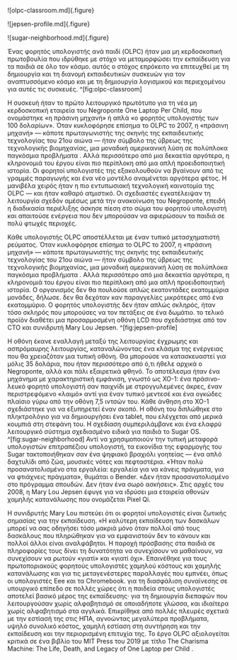 ![olpc-classroom.md]{.figure}

![jepsen-profile.md]{.figure}

![sugar-neighborhood.md]{.figure}

Ένας φορητός υπολογιστής ανά παιδί (OLPC) ήταν μια μη κερδοσκοπική πρωτοβουλία που ιδρύθηκε με στόχο να μεταμορφώσει την εκπαίδευση για τα παιδιά σε όλο τον κόσμο. αυτός ο στόχος επρόκειτο να επιτευχθεί με τη δημιουργία και τη διανομή εκπαιδευτικών συσκευών για τον αναπτυσσόμενο κόσμο και με τη δημιουργία λογισμικού και περιεχομένου για αυτές τις συσκευές. 
^[fig:olpc-classroom]

Η συσκευή ήταν το πρώτο λειτουργικό πρωτότυπο για τη νέα μη κερδοσκοπική εταιρεία του Negroponte One Laptop Per Child, που ονομάστηκε «η πράσινη μηχανή» ή απλά «ο φορητός υπολογιστής των 100 δολαρίων». Όταν κυκλοφόρησε επίσημα το OLPC το 2007, η «πράσινη μηχανή» — κάποτε πρωταγωνιστής της σκηνής της εκπαιδευτικής τεχνολογίας του 21ου αιώνα — ήταν σύμβολο της ύβρεως της τεχνολογικής βιομηχανίας, μια μοναδική αμερικανική λύση σε πολύπλοκα παγκόσμια προβλήματα . Αλλά περισσότερο από μια δεκαετία αργότερα, η κληρονομιά του έργου είναι πιο περίπλοκη από μια απλή προειδοποιητική ιστορία. Οι φορητοί υπολογιστές της εξακολουθούν να βγαίνουν από τις γραμμές παραγωγής και ένα νέο μοντέλο αναμένεται αργότερα φέτος. Η μανιβέλα χειρός ήταν η πιο εντυπωσιακή τεχνολογική καινοτομία της OLPC — και ήταν καθαρό ατμιστικό. Οι σχεδιαστές εγκατέλειψαν τη λειτουργία σχεδόν αμέσως μετά την ανακοίνωση του Negroponte, επειδή η διαδικασία περιέλιξης άσκησε πίεση στο σώμα του φορητού υπολογιστή και απαιτούσε ενέργεια που δεν μπορούσαν να αφιερώσουν τα παιδιά σε πολύ φτωχές περιοχές. 

Κάθε υπολογιστής OLPC αποστέλλεται με έναν τυπικό μετασχηματιστή ρεύματος. Όταν κυκλοφόρησε επίσημα το OLPC το 2007, η «πράσινη μηχανή» — κάποτε πρωταγωνιστής της σκηνής της εκπαιδευτικής τεχνολογίας του 21ου αιώνα — ήταν σύμβολο της ύβρεως της τεχνολογικής βιομηχανίας, μια μοναδική αμερικανική λύση σε πολύπλοκα παγκόσμια προβλήματα . Αλλά περισσότερο από μια δεκαετία αργότερα, η κληρονομιά του έργου είναι πιο περίπλοκη από μια απλή προειδοποιητική ιστορία. Ο οργανισμός δεν θα πουλούσε απλώς εκατοντάδες εκατομμύρια μονάδες, δήλωσε. δεν θα δεχόταν καν παραγγελίες μικρότερες από ένα εκατομμύριο. Ο φορητός υπολογιστής δεν ήταν απλώς σκληρός, ήταν τόσο σκληρός που μπορούσες να τον πετάξεις σε ένα δωμάτιο. το τελικό προϊόν διαθέτει μια προσαρμοσμένη οθόνη LCD που σχεδιάστηκε από τον CTO και συνιδρυτή Mary Lou Jepsen. ^[fig:jepsen-profile]

Η οθόνη έκανε εναλλαγή μεταξύ της λειτουργίας έγχρωμης και ασπρόμαυρης λειτουργίας, καταναλώνοντας ένα κλάσμα της ενέργειας που θα χρειαζόταν μια τυπική οθόνη. Θα μπορούσε να κατασκευαστεί για μόλις 35 δολάρια, που ήταν περισσότερο από ό,τι ήθελε αρχικά ο Negroponte, αλλά και πάλι εξαιρετικά φθηνό. Το αποτέλεσμα ήταν ένα μηχάνημα με χαρακτηριστική εμφάνιση, γνωστό ως XO-1: ένα πράσινο-λευκό φορητό υπολογιστή σαν παιχνίδι με στρογγυλεμένες άκρες, έναν περιστρεφόμενο «λαιμό» αντί για έναν τυπικό μεντεσέ και ένα ογκώδες πλαίσιο γύρω από την οθόνη 7,5 ιντσών του. Κάθε άνθηση στο XO-1 σχεδιάστηκε για να εξυπηρετεί έναν σκοπό. Η οθόνη του διπλώθηκε στο πληκτρολόγιο για να δημιουργήσει ένα tablet, που ελέγχεται από μερικά κουμπιά στη στεφάνη του. Η σχεδίαση συμπεριλάμβανε και ένα ελαφρύ λειτουργικό σύστημα σχεδιασμένο ειδικά για παιδιά το Sugar OS. ^[fig:sugar-neighborhood] Αντί να χρησιμοποιούν την τυπική μεταφορά υπολογιστών επιτραπέζιου υπολογιστή, τα εικονίδια της εφαρμογής του Sugar τακτοποιήθηκαν σαν ένα ψηφιακό βραχιόλι γοητείας — ένα απλό δαχτυλίδι από ζώα, μουσικές νότες και πεφταστέρια. «Ήταν πολύ προσανατολισμένο στα εργαλεία: εργαλεία για να κάνεις πράγματα, για να φτιάχνεις πράγματα», θυμάται ο Bender. «Δεν ήταν προσανατολισμένο στο πρόγραμμα σπουδών. Δεν ήταν ένα σωρό ασκήσεις». Στις αρχές του 2008, η Mary Lou Jepsen έφυγε για να ιδρύσει μια εταιρεία οθονών χαμηλής κατανάλωσης που ονομάζεται Pixel Qi.

Η συνιδρυτής Mary Lou πιστεύει ότι οι φορητοί υπολογιστές είναι ζωτικής σημασίας για την εκπαίδευση. «Η καλύτερη εκπαίδευση των δασκάλων μπορεί να σας οδηγήσει τόσο μακριά μόνο όταν πολλοί από τους δασκάλους που πληρώθηκαν για να εμφανιστούν δεν το κάνουν και πολλοί άλλοι είναι αναλφάβητοι. Η παροχή πρόσβασης στα παιδιά σε πληροφορίες τους δίνει τη δυνατότητα να συνεχίσουν να μαθαίνουν, να συνεχίσουν να ρωτούν «γιατί» και «γιατί όχι». Επαινέθηκε για τους πρωτοποριακούς φορητούς υπολογιστές χαμηλού κόστους και χαμηλής κατανάλωσης και για τις μεταγενέστερες παραλλαγές που εμπνέει, όπως οι υπολογιστές Eee και τα Chromebook. για τη διασφάλιση συναίνεσης σε υπουργικό επίπεδο σε πολλές χώρες ότι η παιδεία στους υπολογιστές αποτελεί βασικό μέρος της εκπαίδευσης· για τη δημιουργία διεπαφών που λειτουργούσαν χωρίς αλφαβητισμό σε οποιαδήποτε γλώσσα, και ιδιαίτερα χωρίς αλφαβητισμό στα αγγλικά. Επικρίθηκε από πολλές πλευρές σχετικά με την εστίασή της στις ΗΠΑ, αγνοώντας μεγαλύτερα προβλήματα, υψηλό συνολικό κόστος, χαμηλή εστίαση στη συντήρηση και την εκπαίδευση και την περιορισμένη επιτυχία της. Το έργο OLPC αξιολογείται κριτικά σε ένα βιβλίο του MIT Press του 2019 με τίτλο The Charisma Machine: The Life, Death, and Legacy of One Laptop per Child .

